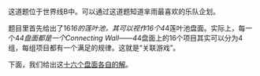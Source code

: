 这道题位于世界线B中。可以通过这道题知道芈雨最喜欢的乐队企划。

题目里首先给出了16*16的莲叶池，其可以视作16个4*4莲叶池盘面。实际上，每一个4*4盘面都是一个Connecting Wall——4*4盘面上的16个项目其实可以分为4组，每组项目都有一个满足的规律。这就是“关联游戏”。

下面，我们给出这[十六个盘面各自的解](https://docs.qq.com/sheet/DZUdZUUNndHNkT1ND?newPad=1&newPadType=clone&tab=pusx5f)。
